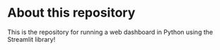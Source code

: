 # About this repository

This is the repository for running a web dashboard in Python using the Streamlit library!
